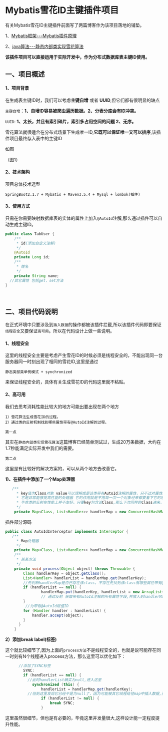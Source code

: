 # Mybatis雪花ID主键插件项目

有关Mybatis雪花ID主键插件前面写了两篇博客作为该项目落地的铺垫。

1、[Mybatis框架---Mybatis插件原理](https://www.cnblogs.com/qdhxhz/p/11390778.html)

2、[java算法---静态内部类实现雪花算法](https://www.cnblogs.com/qdhxhz/p/11372658.html)

**该插件项目可以直接运用于实际开发中，作为分布式数据库表主键ID使用。**

## 一、项目概述

#### 1、项目背景

在生成表主键ID时，我们可以考虑**主键自增** 或者 **UUID**,但它们都有很明显的缺点

`主键自增`：**1、自增ID容易被爬虫遍历数据。2、分表分库会有ID冲突。**

`UUID`: **1、太长，并且有索引碎片，索引多占用空间的问题 2、无序。**

雪花算法就很适合在分布式场景下生成唯一ID,**它既可以保证唯一又可以排序**,该插件项目最终存入表中的主键ID

如图

（图1）

#### 2、技术架构

项目总体技术选型

```
SpringBoot2.1.7 + Mybatis + Maven3.5.4 + Mysql + lombok(插件)
```

#### 3、使用方式

只需在你需要映射数据库表的实体的属性上加入`@AutoId`注解,那么通过插件可以自动生成主键ID。

```java
public class TabUser {
    /**
     * id(添加自定义注解)
     */
    @AutoId
    private Long id;
    /**
     * 姓名
     */
    private String name;
  //其它属性 包括get，set方法
}
```

<br>

## 二、项目代码说明

在正式环境中只要涉及到`插入数据`的操作都被该插件拦截,所以该插件代码即要保证`线程安全`又要保证`高可用`。所以在代码设计上做一些说明。

#### 1、线程安全

这里的线程安全主要是考虑产生雪花ID的时候必须是线程安全的，不能出现同一台服务器同一时刻出现了相同的雪花ID,这里是通过

```
静态类部类单例模式 + synchronized
```

来保证线程安全的，具体有关生成雪花ID的代码这里就不粘贴。

#### 2、高可用

我们去思考消耗性能比较大的地方可能出要出现在两个地方

```
1）雪花算法生成雪花ID的过程。
2）通过类的反射机制找到哪些属性带有@AutoId注解的过程。
```

`第一点`

其实在`静态内部类实现雪花算法`这篇博客已经简单测试过，生成20万条数据，大约在1.7秒能满足实际开发中我们的需要。

`第二点`

这里是有比较好的解决方案的，可以从两个地方去改善它。

**1)、在插件中添加了一个Map处理器**

```java
   /**
     * key值为Class对象 value可以理解成是该类带有AutoId注解的属性，只不过对属性封装了一层。
     * 它是非常能够提高性能的处理器 它的作用就是不用每一次一个对象经来都要看下它的哪些属性带有AutoId注解
     * 毕竟类的反射在性能上并不友好。只要key包含该Class,那么下次同样的class进来，就不需要检查它哪些属性带AutoId注解。
     */
    private Map<Class, List<Handler>> handlerMap = new ConcurrentHashMap<>();
```

插件部分源码

```java
public class AutoIdInterceptor implements Interceptor {
   /**
     * Map处理器
     */
    private Map<Class, List<Handler>> handlerMap = new ConcurrentHashMap<>();
    /**
     * 某某方法
     */
    private void process(Object object) throws Throwable {
        Class handlerKey = object.getClass();
        List<Handler> handlerList = handlerMap.get(handlerKey);
        //先判断handlerMap是否已存在该class，不存在先找到该class有哪些属性带有@AutoId
        if (handlerList == null) {
                handlerMap.put(handlerKey, handlerList = new ArrayList<>());
                // 通过反射 获取带有AutoId注解的所有属性字段,并放入到handlerMap中
        }
         //为带有@AutoId赋值ID
        for (Handler handler : handlerList) {
            handler.accept(object);
        }
      }
    }
```

**2）添加break label(标签)**

这个就比较细节了,因为上面的`process方法`不是线程安全的，也就是说可能存在同一时刻有N个线程进入process方法，那么这里可以优化如下：

```java
      //添加了SYNC标签
        SYNC:
        if (handlerList == null) {
          //此时handlerList确实为null,进入这里
            synchronized (this) {
                handlerList = handlerMap.get(handlerKey);
          //但到这里发现它已经不是为null了，因为可能被其它线程给往map中插入数据,那其实说明不需要在执行下面的逻辑了，直接跳出if体的SYNC标签位置。那么也就不会执行 if (handlerList == null) {}里面的逻辑。
                if (handlerList != null) {
                    break SYNC;
                }
```

这里虽然很细节，但也是有必要的，毕竟这里并发量很大,这样设计能一定程度提升性能。





